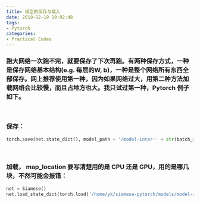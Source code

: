 ```yaml
---
title: 模型的保存与载入
date: 2019-12-19 19:02:48
tags:
- Pytorch
categories:
- Practical Codes
---
```


### 跑大网络一次跑不完，就要保存了下次再跑。有两种保存方式，一种是保存网络基本结构(e.g. 每层的W, b)，一种是整个网络所有东西全部保存。网上推荐使用第一种，因为如果网络过大，用第二种方法加载网络会比较慢，而且占地方也大。我只试过第一种，Pytorch 例子如下。

</br>

### 保存：

```python
torch.save(net.state_dict(), model_path + '/model-inter-' + str(batch_id+1) + ".pt")
```

</br>

### 加载， map_location 要写清楚用的是 CPU 还是 GPU，用的是哪几块，不然可能会报错：

```python
net = Siamese()
net.load_state_dict(torch.load('/home/yk/siamese-pytorch/models/model-inter-104001.pt', map_location='cuda:0')
```

